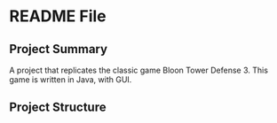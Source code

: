 # README File

## Project Summary

A project that replicates the classic game Bloon Tower Defense 3. This game is written 
in Java, with GUI. 

## Project Structure
